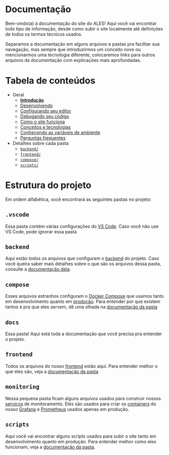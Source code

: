 # Documentação

Bem-vindo(a) à documentação do site do ALES! Aqui você vai encontrar todo tipo de informação, desde como subir o site localmente até definições de todos os termos técnicos usados.

Separamos a documentação em alguns arquivos e pastas pra facilitar sua navegação, mas sempre que introduzirmos um conceito novo ou mencionarmos uma tecnologia diferente, colocaremos links para outros arquivos da documentação com explicações mais aprofundadas.

# Tabela de conteúdos
- Geral
  - **[Introdução](geral/readme.md)**
  - [Desenvolvendo](geral/desenvolvendo.md)
  - [Configurando seu editor](geral/editor.md)
  - [Debugando seu código](geral/debugando.md)
  - [Como o site funciona](geral/como_funciona.md)
  - [Conceitos e tecnologias](geral/conceitos.md)
  - [Conhecendo as variáveis de ambiente](geral/variaveis_de_ambiente.md)
  - [Perguntas frequentes](geral/faq.md)
- Detalhes sobre cada pasta
  - [`backend/`](backend/readme.md)
  - [`frontend/`](frontend/readme.md)
  - [`compose/`](compose/readme.md)
  - [`scripts/`](scripts/readme.md)

# Estrutura do projeto
Em ordem alfabética, você encontrará as seguintes pastas no projeto:

## `.vscode`
Essa pasta contém várias configurações do [VS Code](geral/editor.md). Caso você não use VS Code, pode ignorar essa pasta

## `backend`
Aqui estão todos os arquivos que configuram o [backend](geral/conceitos.md#backend) do projeto. Caso você queira saber mais detalhes sobre o que são os arquivos dessa pasta, consulte a [documentação dela](backend/readme.md).

## `compose`
Esses arquivos estranhos configuram o [Docker Compose](geral/conceitos.md#docker-compose) que usamos tanto em desenvolvimento quanto em [produção](geral/conceitos.md#produ%c3%a7%c3%a3o). Para entender por que existem tantos e pra que eles servem, dê uma olhada na [documentação da pasta](compose/readme.md)

## `docs`
Essa pasta! Aqui está toda a documentação que você precisa pra entender o projeto.

## `frontend`
Todos os arquivos do nosso [frontend](geral/conceitos.md#frontend) estão aqui. Para entender melhor o que eles são, veja a [documentação da pasta](frontend/readme.md)

## `monitoring`
Nessa pequena pasta ficam alguns arquivos usados para construir nossos [serviços](geral/conceitos.md#servi%c3%a7os) de monitoramento. Eles são usados para criar os [containers](geral/conceitos.md#containers) do nosso [Grafana](geral/conceitos.md#grafana) e [Prometheus](geral/conceitos.md#prometheus) usados apenas em produção.

## `scripts`
Aqui você vai encontrar alguns scripts usados para subir o site tanto em desenvolvimento quanto em produção. Para entender melhor como eles funcionam, veja a [documentação da pasta](scripts/readme.md).
